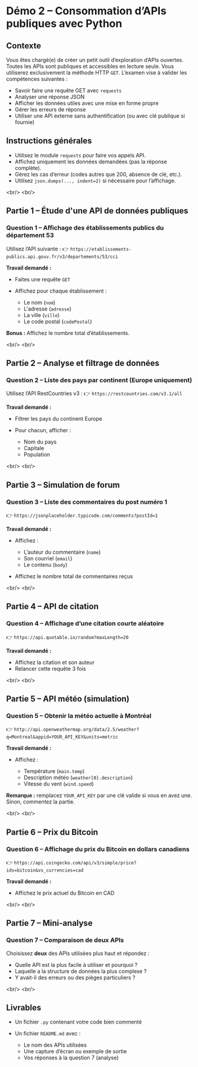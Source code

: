<h1 id="examen-api-python">Démo 2 – Consommation d’APIs publiques avec Python</h1>

<h2 id="contexte">Contexte</h2>

Vous êtes chargé(e) de créer un petit outil d’exploration d’APIs ouvertes. Toutes les APIs sont publiques et accessibles en lecture seule. Vous utiliserez exclusivement la méthode HTTP `GET`. L’examen vise à valider les compétences suivantes :

* Savoir faire une requête GET avec `requests`
* Analyser une réponse JSON
* Afficher les données utiles avec une mise en forme propre
* Gérer les erreurs de réponse
* Utiliser une API externe sans authentification (ou avec clé publique si fournie)



<h2 id="instructions-generales">Instructions générales</h2>

* Utilisez le module `requests` pour faire vos appels API.
* Affichez uniquement les données demandées (pas la réponse complète).
* Gérez les cas d’erreur (codes autres que 200, absence de clé, etc.).
* Utilisez `json.dumps(..., indent=2)` si nécessaire pour l’affichage.

<br/­>
<br/­>

<h2 id="partie-1-etude-api">Partie 1 – Étude d'une API de données publiques</h2>

### Question 1 – Affichage des établissements publics du département 53

Utilisez l’API suivante :
👉 `https://etablissements-publics.api.gouv.fr/v3/departements/53/cci`

**Travail demandé :**

* Faites une requête `GET`
* Affichez pour chaque établissement :

  * Le nom (`nom`)
  * L'adresse (`adresse`)
  * La ville (`ville`)
  * Le code postal (`codePostal`)

**Bonus :** Affichez le nombre total d’établissements.

<br/­>
<br/­>

<h2 id="partie-2-analyse-et-filtrage">Partie 2 – Analyse et filtrage de données</h2>

### Question 2 – Liste des pays par continent (Europe uniquement)

Utilisez l’API RestCountries v3 :
👉 `https://restcountries.com/v3.1/all`

**Travail demandé :**

* Filtrer les pays du continent Europe
* Pour chacun, afficher :

  * Nom du pays
  * Capitale
  * Population


<br/­>
<br/­>

<h2 id="partie-3-integration-avec-une-api-fictive">Partie 3 – Simulation de forum</h2>

### Question 3 – Liste des commentaires du post numéro 1

👉 `https://jsonplaceholder.typicode.com/comments?postId=1`

**Travail demandé :**

* Affichez :

  * L’auteur du commentaire (`name`)
  * Son courriel (`email`)
  * Le contenu (`body`)
* Affichez le nombre total de commentaires reçus

<br/­>
<br/­>

<h2 id="partie-4-api-citation">Partie 4 – API de citation</h2>

### Question 4 – Affichage d’une citation courte aléatoire

👉 `https://api.quotable.io/random?maxLength=20`

**Travail demandé :**

* Affichez la citation et son auteur
* Relancer cette requête 3 fois

<br/­>
<br/­>

<h2 id="partie-5-api-meteo">Partie 5 – API météo (simulation)</h2>

### Question 5 – Obtenir la météo actuelle à Montréal

👉 `http://api.openweathermap.org/data/2.5/weather?q=Montreal&appid=YOUR_API_KEY&units=metric`

**Travail demandé :**

* Affichez :

  * Température (`main.temp`)
  * Description météo (`weather[0].description`)
  * Vitesse du vent (`wind.speed`)

**Remarque :** remplacez `YOUR_API_KEY` par une clé valide si vous en avez une. Sinon, commentez la partie.

<br/­>
<br/­>

<h2 id="partie-6-api-crypto">Partie 6 – Prix du Bitcoin</h2>

### Question 6 – Affichage du prix du Bitcoin en dollars canadiens

👉 `https://api.coingecko.com/api/v3/simple/price?ids=bitcoin&vs_currencies=cad`

**Travail demandé :**

* Affichez le prix actuel du Bitcoin en CAD

<br/­>
<br/­>

<h2 id="partie-7-analyse">Partie 7 – Mini-analyse</h2>

### Question 7 – Comparaison de deux APIs

Choisissez **deux** des APIs utilisées plus haut et répondez :

* Quelle API est la plus facile à utiliser et pourquoi ?
* Laquelle a la structure de données la plus complexe ?
* Y avait-il des erreurs ou des pièges particuliers ?

<br/­>
<br/­>

<h2 id="livrables">Livrables</h2>

* Un fichier `.py` contenant votre code bien commenté
* Un fichier `README.md` avec :

  * Le nom des APIs utilisées
  * Une capture d’écran ou exemple de sortie
  * Vos réponses à la question 7 (analyse)

